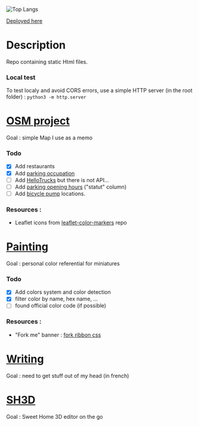 ![Top Langs](https://github-readme-stats.vercel.app/api/top-langs/?username=Iron-Wolf&layout=compact&langs_count=4&theme=ambient_gradient)

[Deployed here](https://iron-wolf.github.io)

# Description
Repo containing static Html files.

### Local test
To test localy and avoid CORS errors, use a simple HTTP server (in the root folder) : `python3 -m http.server`


# [OSM project](https://iron-wolf.github.io/osm/index.html)
Goal : simple Map I use as a memo

### Todo
- [x] Add restaurants
- [x] Add [parking occupation](https://data.rennesmetropole.fr/explore/dataset/export-api-parking-citedia/information/)
- [ ] Add [HelloTrucks](https://hellotrucks.app/35-rennes) but there is not API...
- [ ] Add [parking opening hours](https://data.rennesmetropole.fr/explore/dataset/export-api-parking-citedia/information/) ("statut" column)
- [ ] Add [bicycle pump](https://data.rennesmetropole.fr/explore/dataset/stations-reparation-velo/information/?location=12,48.10663,-1.66082&basemap=0a029a) locations. 

### Resources :
- Leaflet icons from [leaflet-color-markers](https://github.com/pointhi/leaflet-color-markers) repo


# [Painting](https://iron-wolf.github.io/painting)
Goal : personal color referential for miniatures

### Todo
- [x] Add colors system and color detection
- [x] filter color by name, hex name, ...
- [ ] found official color code (if possible)

### Resources :
- "Fork me" banner : [fork ribbon css](https://github.com/simonwhitaker/github-fork-ribbon-css)


# [Writing](https://iron-wolf.github.io/writing)
Goal : need to get stuff out of my head (in french)

# [SH3D](https://iron-wolf.github.io/sh3d/index.html)
Goal : Sweet Home 3D editor on the go

